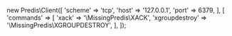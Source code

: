new Predis\Client([
    'scheme' => 'tcp',
    'host'   => '127.0.0.1',
    'port'   => 6379,
], [
    'commands' => [
        'xack' => '\MissingPredis\XACK',
        'xgroupdestroy' => '\MissingPredis\XGROUPDESTROY',
    ],
]);